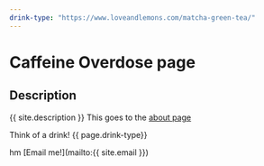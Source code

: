 ```yaml
---
drink-type: "https://www.loveandlemons.com/matcha-green-tea/"
---  
```


# Caffeine Overdose page

## Description
{{ site.description }}
This goes to the [about page](about)   

Think of a drink!  {{ page.drink-type}}


hm [Email me!](mailto:{{ site.email }})

